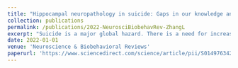 ```yaml
---
title: "Hippocampal neuropathology in suicide: Gaps in our knowledge and opportunities for a breakthrough"
collection: publications
permalink: /publications/2022-NeurosciBiobehavRev-ZhangL
excerpt: "Suicide is a major global hazard. There is a need for increasing suicide awareness and effective and evidence-based interventions, targeting both suicidal ideation and conduct. However, anti-suicide pharmacological effects are unsatisfactory. The human hippocampus is vulnerable to neuropsychiatric damages and subsequently releases psychobiological signals. Human hippocampal studies of suicide completers have shown mechanistic changes in neurobiology, which, however, could not reflect the neuropathological fingerprints of fatal suicide ideations and suicide attempts. In this review, we provide several leading theories of suicide, including the serotoninergic system, Wnt pathway and brain-derived neurotrophic factor/tropomyosin receptor kinase B signalling, and discuss the evidence for their roles in suicide and treatment. Moreover, the cognitive dysfunctions associated with suicide risk are discussed, as well as the novel evidence on cognitive therapies that decrease suicidal ideation. We highlight the need to apply multi-omics techniques (including single-nucleus RNA sequencing and mass spectrometry histochemistry) on hippocampal samples from donors who died by suicide or legal euthanasia, to clarify the aetiology of suicide and propose novel therapeutic strategies."
date: 2022-01-01
venue: 'Neuroscience & Biobehavioral Reviews'
paperurl: 'https://www.sciencedirect.com/science/article/pii/S0149763421005716?via%3Dihub'
---
```

